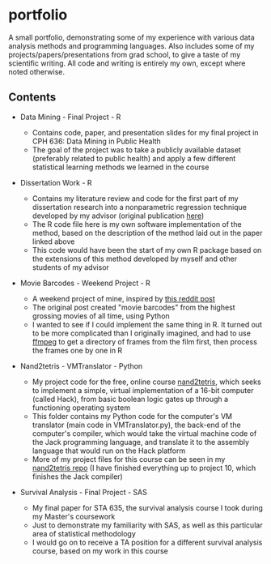 # portfolio

A small portfolio, demonstrating some of my experience with various data analysis methods and programming languages. Also includes some of my projects/papers/presentations from grad school, to give a taste of my scientific writing. All code and writing is entirely my own, except where noted otherwise.

## Contents

* Data Mining - Final Project - R
  * Contains code, paper, and presentation slides for my final project in CPH 636: Data Mining in Public Health
  * The goal of the project was to take a publicly available dataset (preferably related to public health) and apply a few different statistical learning methods we learned in the course
  
* Dissertation Work - R
  * Contains my literature review and code for the first part of my dissertation research into a nonparametric regression technique developed by my advisor (original publication [here](https://doi.org/10.1002/cjs.10104))
  * The R code file here is my own software implementation of the method, based on the description of the method laid out in the paper linked above
  * This code would have been the start of my own R package based on the extensions of this method developed by myself and other students of my advisor

* Movie Barcodes - Weekend Project - R
  * A weekend project of mine, inspired by [this reddit post](https://www.reddit.com/r/dataisbeautiful/comments/f773m1/oc_visualization_of_the_colour_palette_or_barcode/)
  * The original post created "movie barcodes" from the highest grossing movies of all time, using Python
  * I wanted to see if I could implement the same thing in R. It turned out to be more complicated than I originally imagined, and had to use [ffmpeg](https://ffmpeg.org/) to get a directory of frames from the film first, then process the frames one by one in R
  
* Nand2tetris - VMTranslator - Python
  * My project code for the free, online course [nand2tetris](https://www.nand2tetris.org/), which seeks to implement a simple, virtual implementation of a 16-bit computer (called Hack), from basic boolean logic gates up through a functioning operating system
  * This folder contains my Python code for the computer's VM translator (main code in VMTranslator.py), the back-end of the computer's compiler, which would take the virtual machine code of the Jack programming language, and translate it to the assembly language that would run on the Hack platform
  * More of my project files for this course can be seen in my [nand2tetris repo](https://github.com/mda2894/nand2tetris) (I have finished everything up to project 10, which finishes the Jack compiler)
  
* Survival Analysis - Final Project - SAS
  * My final paper for STA 635, the survival analysis course I took during my Master's coursework
  * Just to demonstrate my familiarity with SAS, as well as this particular area of statistical methodology
  * I would go on to receive a TA position for a different survival analysis course, based on my work in this course
